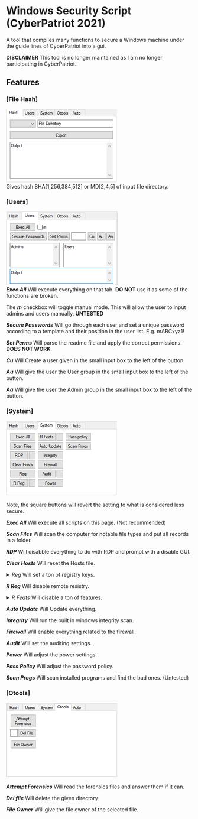 # Windows Security Script (CyberPatriot 2021)
A tool that compiles many functions to secure a Windows machine under the guide lines of CyberPatriot into a gui.

**DISCLAIMER** This tool is no longer maintained as I am no longer participating in CyberPatriot.

## Features

### [File Hash]
![This is an image](img/hash.png)  
Gives hash SHA[1,256,384,512] or MD[2,4,5] of input file directory.


### [Users]
![This is an image](img/users.png)  
***Exec All*** Will execute everything on that tab. **DO NOT** use it as some of the functions are broken.

The ***m*** checkbox will toggle manual mode. This will allow the user to input admins and users manually. **UNTESTED**

***Secure Passwords*** Will go through each user and set a unique password according to a template and their position in the user list. E.g. mABCxyz1!

***Set Perms*** Will parse the readme file and apply the correct permissions. **DOES NOT WORK**

***Cu*** Will Create a user given in the small input box to the left of the button.

***Au*** Will give the user the User group in the small input box to the left of the button.

***Aa*** Will give the user the Admin group in the small input box to the left of the button.


### [System]
![This is an image](img/system.png)  

Note, the square buttons will revert the setting to what is considered less secure.

***Exec All*** Will execute all scripts on this page. (Not recommended)

***Scan Files*** Will scan the computer for notable file types and put all records in a folder.

***RDP*** Will disabble everything to do with RDP and prompt with a disable GUI.

***Clear Hosts*** Will reset the Hosts file.

<details>
	<summary><em>Reg</em> Will set a ton of registry keys.</summary>
<br>
HKLM\SOFTWARE\Microsoft\Windows\CurrentVersion\Policies\System, EnableLUA, 1 
	HKLM\SOFTWARE\Policies\Microsoft\Windows\WindowsUpdate\AU, AutoInstallMinorUpdates, 1 
	HKLM\SOFTWARE\Policies\Microsoft\Windows\WindowsUpdate\AU, NoAutoUpdate, 0
	HKLM\SOFTWARE\Policies\Microsoft\Windows\WindowsUpdate\AU, AUOptions, 4
	HKLM\SOFTWARE\Microsoft\Windows\CurrentVersion\WindowsUpdate\Auto Update, AUOptions, 4 
	HKLM\SOFTWARE\Policies\Microsoft\Windows\WindowsUpdate, DisableWindowsUpdateAccess, 0 
	HKLM\SOFTWARE\Policies\Microsoft\Windows\WindowsUpdate, ElevateNonAdmins, 0 
	HKCU\SOFTWARE\Microsoft\Windows\CurrentVersion\Policies\Explorer, NoWindowsUpdate, 0
	HKLM\SYSTEM\Internet Communication Management\Internet Communication, DisableWindowsUpdateAccess, 0 
	HKCU\SOFTWARE\Microsoft\Windows\CurrentVersion\Policies\WindowsUpdate, DisableWindowsUpdateAccess, 0
	HKLM\SOFTWARE\Microsoft\Windows NT\CurrentVersion\Winlogon, AllocateCDRoms, 1
	HKLM\SOFTWARE\Microsoft\Windows NT\CurrentVersion\Winlogon, AllocateFloppies, 1 
	HKLM\SOFTWARE\Microsoft\Windows NT\CurrentVersion\Winlogon, AutoAdminLogon, 0 
	HKLM\SYSTEM\CurrentControlSet\Control\Session Manager\Memory Management, ClearPageFileAtShutdown, 1 
	HKLM\SYSTEM\CurrentControlSet\Control\Print\Providers\LanMan Print Services\Servers, AddPrinterDrivers, 1 
	HKLM\SOFTWARE\Microsoft\Windows NT\CurrentVersion\Image File Execution Options\LSASS.exe, AuditLevel, 00000008
	HKLM\SYSTEM\CurrentControlSet\Control\Lsa, RunAsPPL, 00000001 
	HKLM\SYSTEM\CurrentControlSet\Control\Lsa, LimitBlankPasswordUse, 1
	HKLM\SYSTEM\CurrentControlSet\Control\Lsa, auditbaseobjects, 1
	HKLM\SYSTEM\CurrentControlSet\Control\Lsa, fullprivilegeauditing, 1
	HKLM\SYSTEM\CurrentControlSet\Control\Lsa, restrictanonymous, 1
	HKLM\SYSTEM\CurrentControlSet\Control\Lsa, restrictanonymoussam, 1 
	HKLM\SYSTEM\CurrentControlSet\Control\Lsa, disabledomaincreds, 1
	HKLM\SYSTEM\CurrentControlSet\Control\Lsa, everyoneincludesanonymous, 0 
	HKLM\SYSTEM\CurrentControlSet\Control\Lsa, UseMachineId, 0 
	HKLM\SOFTWARE\Microsoft\Windows\CurrentVersion\Policies\System, dontdisplaylastusername, 1 
	HKLM\SOFTWARE\Microsoft\Windows\CurrentVersion\Policies\System, EnableLUA, 1 
	HKLM\SOFTWARE\Microsoft\Windows\CurrentVersion\Policies\System, PromptOnSecureDesktop, 1 
	HKLM\SOFTWARE\Microsoft\Windows\CurrentVersion\Policies\System, EnableInstallerDetection, 1
	HKLM\SOFTWARE\Microsoft\Windows\CurrentVersion\Policies\System, undockwithoutlogon, 0
	HKLM\SOFTWARE\Microsoft\Windows\CurrentVersion\Policies\System, DisableCAD, 0 
	HKLM\SYSTEM\CurrentControlSet\services\Netlogon\Parameters, MaximumPasswordAge, 30 
	HKLM\SYSTEM\CurrentControlSet\services\Netlogon\Parameters, DisablePasswordChange, 1 
	HKLM\SYSTEM\CurrentControlSet\services\Netlogon\Parameters, RequireStrongKey, 1 
	HKLM\SYSTEM\CurrentControlSet\services\Netlogon\Parameters, RequireSignOrSeal, 1 
	HKLM\SYSTEM\CurrentControlSet\services\Netlogon\Parameters, SignSecureChannel, 1 
	HKLM\SYSTEM\CurrentControlSet\services\Netlogon\Parameters, SealSecureChannel, 1
	HKLM\SYSTEM\CurrentControlSet\services\LanmanServer\Parameters, autodisconnect, 45 
	HKLM\SYSTEM\CurrentControlSet\services\LanmanServer\Parameters, enablesecuritysignature, 0 
	HKLM\SYSTEM\CurrentControlSet\services\LanmanServer\Parameters, requiresecuritysignature, 0
	HKCU\Software\Microsoft\Windows\CurrentVersion\Explorer\Advanced, ShowSuperHidden, 1
	HKLM\SYSTEM\CurrentControlSet\Control\CrashControl, CrashDumpEnabled, 0 
	HKCU\SYSTEM\CurrentControlSet\Services\CDROM, AutoRun, 1
	HKCU\Software\Microsoft\Windows\CurrentVersion\Explorer\Advanced, Hidden, 1
	HKCU\Software\Microsoft\Windows\CurrentVersion\Internet Settings, WarnonZoneCrossing, 1
	HKCU\Software\Microsoft\Internet Explorer\Main\FeatureControl\FEATURE_LOCALMACHINE_LOCKDOWN\Settings, LOCALMACHINE_CD_UNLOCK, 1
	HKCU\Software\Microsoft\Internet Explorer\Download, RunInvalidSignatures, 1
	HKCU\Software\Microsoft\Internet Explorer\Main, DoNotTrack, 1
	HKCU\Software\Microsoft\Windows\CurrentVersion\Internet Settings, WarnOnPostRedirect, 1
	HKCU\Software\Microsoft\Windows\CurrentVersion\Internet Settings, WarnonBadCertRecving, 1
	HKCU\Software\Microsoft\Windows\CurrentVersion\Internet Settings, DisablePasswordCaching, 1
	HKCU\Software\Microsoft\Internet Explorer\PhishingFilter, EnabledV9, 1
	HKCU\Software\Microsoft\Internet Explorer\PhishingFilter, EnabledV8, 1
	HKLM\SYSTEM\CurrentControlSet\services\LanmanWorkstation\Parameters, EnablePlainTextPassword, 0
	HLU.DEFAULT\Control Panel\Accessibility\StickyKeys, Flags, 506
	HKLM\SYSTEM\CurrentControlSet\Control\SecurePipeServers\winreg\AllowedPaths, Machine, ""
	HKLM\SYSTEM\CurrentControlSet\Control\SecurePipeServers\winreg\AllowedExactPaths, Machine, ""
	HKLM\SYSTEM\CurrentControlSet\services\LanmanServer\Parameters, NullSessionPipes, ""
	HKLM\SYSTEM\CurrentControlSet\services\LanmanServer\Parameters, NullSessionShares, ""
</details>

***R Reg*** Will disable remote resistry.

<details>
	<summary><em>R Feats</em> Will disable a ton of features.</summary>
<br>
dism /online /disable-feature /featurename:IIS-WebServerRole 
	dism /online /disable-feature /featurename:IIS-WebServer 
	dism /online /disable-feature /featurename:IIS-CommonHttpFeatures 
	dism /online /disable-feature /featurename:IIS-HttpErrors 
	dism /online /disable-feature /featurename:IIS-HttpRedirect 
	dism /online /disable-feature /featurename:IIS-ApplicationDevelopment 
	dism /online /disable-feature /featurename:IIS-NetFxExtensibility 
	dism /online /disable-feature /featurename:IIS-NetFxExtensibility45 
	dism /online /disable-feature /featurename:IIS-HealthAndDiagnostics 
	dism /online /disable-feature /featurename:IIS-HttpLogging 
	dism /online /disable-feature /featurename:IIS-LoggingLibraries 
	dism /online /disable-feature /featurename:IIS-RequestMonitor 
	dism /online /disable-feature /featurename:IIS-HttpTracing 
	dism /online /disable-feature /featurename:IIS-Security 
	dism /online /disable-feature /featurename:IIS-URLAuthorization 
	dism /online /disable-feature /featurename:IIS-RequestFiltering 
	dism /online /disable-feature /featurename:IIS-IPSecurity 
	dism /online /disable-feature /featurename:IIS-Performance 
	dism /online /disable-feature /featurename:IIS-HttpCompressionDynamic 
	dism /online /disable-feature /featurename:IIS-WebServerManagementTools 
	dism /online /disable-feature /featurename:IIS-ManagementScriptingTools 
	dism /online /disable-feature /featurename:IIS-IIS6ManagementCompatibility 
	dism /online /disable-feature /featurename:IIS-Metabase 
	dism /online /disable-feature /featurename:IIS-HostableWebCore 
	dism /online /disable-feature /featurename:IIS-StaticContent 
	dism /online /disable-feature /featurename:IIS-DefaultDocument 
	dism /online /disable-feature /featurename:IIS-DirectoryBrowsing 
	dism /online /disable-feature /featurename:IIS-WebDAV 
	dism /online /disable-feature /featurename:IIS-WebSockets 
	dism /online /disable-feature /featurename:IIS-ApplicationInit 
	dism /online /disable-feature /featurename:IIS-ASPNET 
	dism /online /disable-feature /featurename:IIS-ASPNET45 
	dism /online /disable-feature /featurename:IIS-ASP 
	dism /online /disable-feature /featurename:IIS-CGI 
	dism /online /disable-feature /featurename:IIS-ISAPIExtensions 
	dism /online /disable-feature /featurename:IIS-ISAPIFilter 
	dism /online /disable-feature /featurename:IIS-ServerSideIncludes 
	dism /online /disable-feature /featurename:IIS-CustomLogging 
	dism /online /disable-feature /featurename:IIS-BasicAuthentication 
	dism /online /disable-feature /featurename:IIS-HttpCompressionStatic 
	dism /online /disable-feature /featurename:IIS-ManagementConsole 
	dism /online /disable-feature /featurename:IIS-ManagementService 
	dism /online /disable-feature /featurename:IIS-WMICompatibility 
	dism /online /disable-feature /featurename:IIS-LegacyScripts 
	dism /online /disable-feature /featurename:IIS-LegacySnapIn 
	dism /online /disable-feature /featurename:IIS-FTPServer 
	dism /online /disable-feature /featurename:IIS-FTPSvc 
	dism /online /disable-feature /featurename:IIS-FTPExtensibility 
	dism /online /disable-feature /featurename:TFTP 
	dism /online /disable-feature /featurename:TelnetClient 
	dism /online /disable-feature /featurename:TelnetServer 
</details>

***Auto Update*** Will Update everything.

***Integrity*** Will run the built in windows integrity scan.

***Firewall*** Will enable everything related to the firewall.

***Audit*** Will set the auditing settings.

***Power*** Will adjust the power settings.

***Pass Policy*** Will adjust the password policy.

***Scan Progs*** Will scan installed programs and find the bad ones. (Untested)

### [Otools]
![This is an image](img/otools.png)  

***Attempt Forensics*** Will read the forensics files and answer them if it can.

***Del file*** Will delete the given directory

***File Owner*** Will give the file owner of the selected file.

